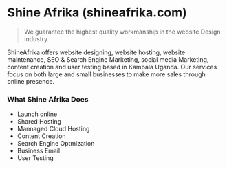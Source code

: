 # Shine Afrika (shineafrika.com)

> We guarantee the highest quality workmanship in the website Design industry.

ShineAfrika offers website designing, website hosting, website maintenance, SEO & Search Engine Marketing, social media Marketing, content creation and user testing based in Kampala Uganda. Our services focus on both large and small businesses to make more sales through online presence.

### What Shine Afrika Does

- Launch online
- Shared Hosting
- Mannaged Cloud Hosting
- Content Creation
- Search Engine Optmization
- Business Email
- User Testing
